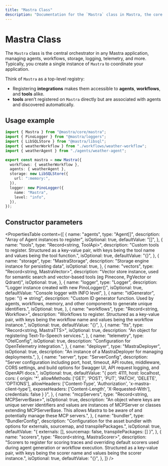 ```yaml
---
title: "Mastra Class"
description: "Documentation for the `Mastra` class in Mastra, the core entry point for managing agents, workflows, MCP servers, and server endpoints."
---
```


# Mastra Class

The `Mastra` class is the central orchestrator in any Mastra application, managing agents, workflows, storage, logging, telemetry, and more. Typically, you create a single instance of `Mastra` to coordinate your application.

Think of `Mastra` as a top-level registry:

- Registering **integrations** makes them accessible to **agents**, **workflows**, and **tools** alike.
- **tools** aren’t registered on `Mastra` directly but are associated with agents and discovered automatically.

## Usage example

```typescript filename="src/mastra/index.ts"
import { Mastra } from "@mastra/core/mastra";
import { PinoLogger } from "@mastra/loggers";
import { LibSQLStore } from "@mastra/libsql";
import { weatherWorkflow } from "./workflows/weather-workflow";
import { weatherAgent } from "./agents/weather-agent";

export const mastra = new Mastra({
  workflows: { weatherWorkflow },
  agents: { weatherAgent },
  storage: new LibSQLStore({
    url: ":memory:",
  }),
  logger: new PinoLogger({
    name: "Mastra",
    level: "info",
  }),
});
```

## Constructor parameters

<PropertiesTable
content={[
{
name: "agents",
type: "Agent[]",
description: "Array of Agent instances to register",
isOptional: true,
defaultValue: "[]",
},
{
name: "tools",
type: "Record<string, ToolApi>",
description:
"Custom tools to register. Structured as a key-value pair, with keys being the tool name and values being the tool function.",
isOptional: true,
defaultValue: "{}",
},
{
name: "storage",
type: "MastraStorage",
description: "Storage engine instance for persisting data",
isOptional: true,
},
{
name: "vectors",
type: "Record<string, MastraVector>",
description:
"Vector store instance, used for semantic search and vector-based tools (eg Pinecone, PgVector or Qdrant)",
isOptional: true,
},
{
name: "logger",
type: "Logger",
description: "Logger instance created with new PinoLogger()",
isOptional: true,
defaultValue: "Console logger with INFO level",
},
{
name: "idGenerator",
type: "() => string",
description: "Custom ID generator function. Used by agents, workflows, memory, and other components to generate unique identifiers.",
isOptional: true,
},
{
name: "workflows",
type: "Record<string, Workflow>",
description:
"Workflows to register. Structured as a key-value pair, with keys being the workflow name and values being the workflow instance.",
isOptional: true,
defaultValue: "{}",
},
{
name: "tts",
type: "Record<string, MastraTTS>",
isOptional: true,
description: "An object for registering Text-To-Speech services.",
},
{
name: "telemetry",
type: "OtelConfig",
isOptional: true,
description: "Configuration for OpenTelemetry integration.",
},
{
name: "deployer",
type: "MastraDeployer",
isOptional: true,
description: "An instance of a MastraDeployer for managing deployments.",
},
{
name: "server",
type: "ServerConfig",
description:
"Server configuration including port, host, timeout, API routes, middleware, CORS settings, and build options for Swagger UI, API request logging, and OpenAPI docs.",
isOptional: true,
defaultValue:
"{ port: 4111, host: localhost, cors: { origin: '\*', allowMethods: ['GET', 'POST', 'PUT', 'PATCH', 'DELETE', 'OPTIONS'], allowHeaders: ['Content-Type', 'Authorization', 'x-mastra-client-type'], exposeHeaders: ['Content-Length', 'X-Requested-With'], credentials: false } }",
},
{
name: "mcpServers",
type: "Record<string, MCPServerBase>",
isOptional: true,
description:
"An object where keys are unique server identifiers and values are instances of MCPServer or classes extending MCPServerBase. This allows Mastra to be aware of and potentially manage these MCP servers.",
},
{
name: "bundler",
type: "BundlerConfig",
description: "Configuration for the asset bundler with options for externals, sourcemap, and transpilePackages.",
isOptional: true,
defaultValue: "{ externals: [], sourcemap: false, transpilePackages: [] }",
},
{
name: "scorers",
type: "Record<string, MastraScorer>",
description: "Scorers to register for scoring traces and overriding default scorers used during agent generation or workflow execution. Structured as a key-value pair, with keys being the scorer name and values being the scorer instance.",
isOptional: true,
defaultValue: "{}",
},
]}
/>
